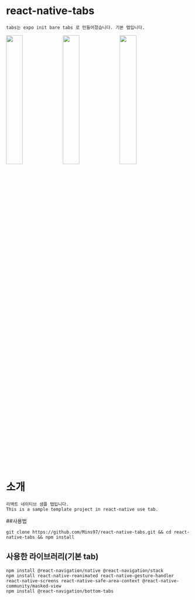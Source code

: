 # react-native-tabs
```
tabs는 expo init bare tabs 로 만들어졌습니다. 기본 탭입니다.
```
<img src="https://user-images.githubusercontent.com/23623248/104131557-5630e700-53ba-11eb-83b4-913fd2ebd749.jpg" width="30%"></img>
<img src="https://user-images.githubusercontent.com/23623248/104131558-57621400-53ba-11eb-93b2-e05c12494f9c.jpg" width="30%"></img>
<img src="https://user-images.githubusercontent.com/23623248/104131559-592bd780-53ba-11eb-8666-da9597a07e5b.jpg" width="30%"></img>

# 소개

```
리액트 네이티브 샘플 탭입니다.
This is a sample template project in react-native use tab.
```

##사용법

```
git clone https://github.com/Mins97/react-native-tabs.git && cd react-native-tabs && npm install
```

## 사용한 라이브러리(기본 tab)

```
npm install @react-navigation/native @react-navigation/stack
npm install react-native-reanimated react-native-gesture-handler react-native-screens react-native-safe-area-context @react-native-community/masked-view
npm install @react-navigation/bottom-tabs
```
